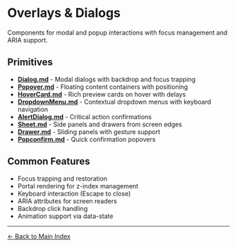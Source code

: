 # Overlays & Dialogs

Components for modal and popup interactions with focus management and ARIA support.

## Primitives

- **[Dialog.md](./Dialog.md)** - Modal dialogs with backdrop and focus trapping
- **[Popover.md](./Popover.md)** - Floating content containers with positioning
- **[HoverCard.md](./HoverCard.md)** - Rich preview cards on hover with delays
- **[DropdownMenu.md](./DropdownMenu.md)** - Contextual dropdown menus with keyboard navigation
- **[AlertDialog.md](./AlertDialog.md)** - Critical action confirmations
- **[Sheet.md](./Sheet.md)** - Side panels and drawers from screen edges
- **[Drawer.md](./Drawer.md)** - Sliding panels with gesture support
- **[Popconfirm.md](./Popconfirm.md)** - Quick confirmation popovers

## Common Features

- Focus trapping and restoration
- Portal rendering for z-index management
- Keyboard interaction (Escape to close)
- ARIA attributes for screen readers
- Backdrop click handling
- Animation support via data-state

---

[← Back to Main Index](../README.md)
